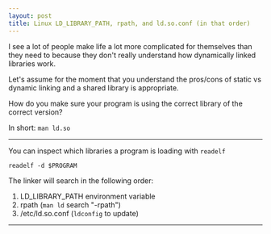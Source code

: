 ```yaml
---
layout: post
title: Linux LD_LIBRARY_PATH, rpath, and ld.so.conf (in that order)
---
```


I see a lot of people make life a lot more complicated for themselves than they need to
because they don't really understand how dynamically linked libraries work.

Let's assume for the moment that you understand the pros/cons of static vs dynamic linking and a shared library is appropriate.

How do you make sure your program is using the correct library of the correct version?

In short: `man ld.so`

---

You can inspect which libraries a program is loading with `readelf`

```
readelf -d $PROGRAM
```

The linker will search in the following order:

1. LD_LIBRARY_PATH environment variable
2. rpath (`man ld` search "-rpath")
3. /etc/ld.so.conf (`ldconfig` to update)

---


